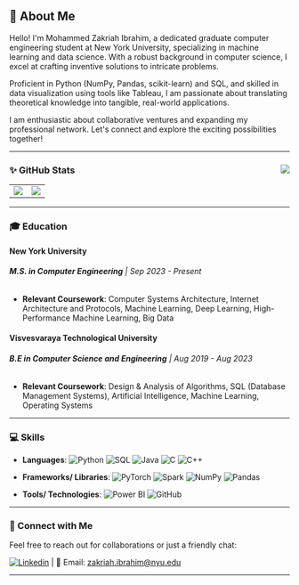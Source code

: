 ## 🚀 About Me 

Hello! I'm Mohammed Zakriah Ibrahim, a dedicated graduate computer engineering student at New York University, specializing in machine learning and data science. With a robust background in computer science, I excel at crafting inventive solutions to intricate problems.

Proficient in Python (NumPy, Pandas, scikit-learn) and SQL, and skilled in data visualization using tools like Tableau, I am passionate about translating theoretical knowledge into tangible, real-world applications.

I am enthusiastic about collaborative ventures and expanding my professional network. Let's connect and explore the exciting possibilities together!

---

### ✨ GitHub Stats <img src="https://komarev.com/ghpvc/?username=zakriah-ibrahim&label=Profile%20Views&color=0e75b6&style=flat"  align="right"/> 

<div align="center">
  <table>
    <tr>
      <td><img src="https://github-readme-streak-stats.herokuapp.com/?user=arsalananwar11&theme=dark" /></td>
      <td><img src="https://github-readme-stats.vercel.app/api?username=arsalananwar11&show_icons=true&hide_border=false&count_private=true&include_all_commits=true&theme=dark#gh-dark-mode-only" /></td>
    </tr>
  </table>
</div>

---

### 🎓 Education

#### New York University
###### **M.S. in Computer Engineering** | Sep 2023 - Present
- **Relevant Coursework**: Computer Systems Architecture, Internet Architecture and Protocols, Machine Learning, Deep Learning, High-Performance Machine Learning, Big Data

#### Visvesvaraya Technological University
###### **B.E in Computer Science and Engineering** | Aug 2019 - Aug 2023
- **Relevant Coursework**: Design & Analysis of Algorithms, SQL (Database Management Systems), Artificial Intelligence, Machine Learning, Operating Systems

---

### 💻 Skills

- **Languages**:
![Python](https://img.shields.io/badge/Python-3776AB?style=flat-square&logo=python&logoColor=white)
![SQL](https://img.shields.io/badge/SQL-4479A1?style=flat-square&logo=postgresql&logoColor=white)
![Java](https://img.shields.io/badge/Java-007396?style=flat-square&logo=java&logoColor=white)
![C](https://img.shields.io/badge/C-A8B9CC?style=flat-square&logo=c&logoColor=white)
![C++](https://img.shields.io/badge/C++-00599C?style=flat-square&logo=c%2B%2B&logoColor=white)

- **Frameworks/ Libraries**:
![PyTorch](https://img.shields.io/badge/PyTorch-EE4C2C?style=flat-square&logo=pytorch&logoColor=white)
![Spark](https://img.shields.io/badge/Spark-E25A1C?style=flat-square&logo=apache-spark&logoColor=white)
![NumPy](https://img.shields.io/badge/NumPy-013243?style=flat-square&logo=numpy&logoColor=white)
![Pandas](https://img.shields.io/badge/Pandas-150458?style=flat-square&logo=pandas&logoColor=white)

- **Tools/ Technologies**:
![Power BI](https://img.shields.io/badge/Power_BI-F2C811?style=flat-square&logo=power-bi&logoColor=white)
![GitHub](https://img.shields.io/badge/GitHub-181717?style=flat-square&logo=github&logoColor=white)

---


### 📮 Connect with Me

Feel free to reach out for collaborations or just a friendly chat:

[![Linkedin](https://img.shields.io/badge/LinkedIn-0077B5?style=flat-square&logo=linkedin&logoColor=white)](https://www.linkedin.com/in/zakriah-ibrahim/) | 📧 Email: [zakriah.ibrahim@nyu.edu](mailto:zakriah.ibrahim@nyu.edu)

---

